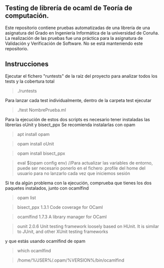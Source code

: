 Testing de librería de ocaml de Teoría de computación.
-------------
Este repositorio contiene pruebas automatizadas de una librería de una asignatura del Grado en Ingeniería Informática de la universidad de Coruña.
La realización de las pruebas fue una práctica para la asignatura de Validación y Verificación de Software.
No se está manteniendo este repositorio.

Instrucciones
-------------

Ejecutar el fichero "runtests" de la raíz del proyecto para analizar todos los tests y la cobertura total
>./runtests

Para lanzar cada test individualmente, dentro de la carpeta test ejecutar
>./test NombrePrueba.ml

Para la ejecución de estos dos scripts es necesario tener instaladas las librerías oUnit y bisect_ppx
Se recomienda instalarlas con opam
>apt install opam

>opam install oUnit

>opam install bisect_ppx

>eval $(opam config env)  //Para actualizar las variables de entorno, puede ser necesario ponerlo en el fichero .profile del home del usuario para no lanzarlo cada vez que iniciemos sesión

Si te da algún problema con la ejecución, comprueba que tienes los dos paquetes instalados, junto con ocamlfind
>opam list

>bisect_ppx                    1.3.1  Code coverage for OCaml

>ocamlfind                     1.7.3  A library manager for OCaml

>ounit                         2.0.6  Unit testing framework loosely based on HUnit. It is similar to JUnit, and other XUnit testing frameworks

y que estás usando ocamlfind de opam
>which ocamlfind

>/home/%USER%/.opam/%VERSION%/bin/ocamlfind
